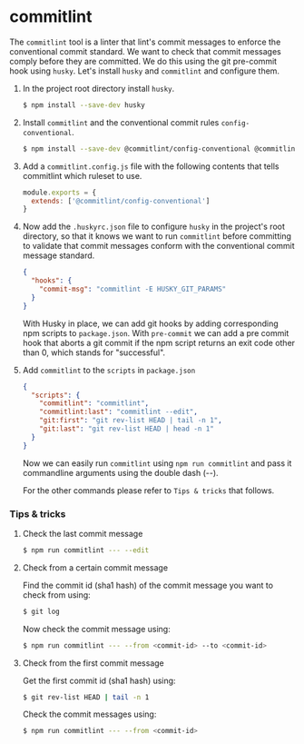# commitlint

The `commitlint` tool is a linter that lint's commit messages to enforce the conventional commit standard. We want to check that commit messages comply before they are committed. We do this using the git pre-commit hook using `husky`. Let's install `husky` and `commitlint` and configure them.

1. In the project root directory install `husky`.

   ```bash
   $ npm install --save-dev husky
   ```

2. Install `commitlint` and the conventional commit rules `config-conventional`.

    ```bash
   $ npm install --save-dev @commitlint/config-conventional @commitlint/cli
   ```

3. Add a `commitlint.config.js` file with the following contents that tells commitlint which ruleset to use.

   ```js
   module.exports = {
     extends: ['@commitlint/config-conventional']
   }
   ```

3. Now add the `.huskyrc.json` file to configure `husky` in the project's root directory, so that it knows we want to run `commitlint` before committing to validate that commit messages conform with the conventional commit message standard.

   ```json
   {
     "hooks": {
       "commit-msg": "commitlint -E HUSKY_GIT_PARAMS"
     }
   }
   ```

    With Husky in place, we can add git hooks by adding corresponding npm scripts to `package.json`. With `pre-commit` we can add a pre commit hook that aborts a git commit if the npm script returns an exit code other than 0, which stands for "successful".

4. Add `commitlint` to the `scripts` in `package.json`

   ```json
   {
     "scripts": {
       "commitlint": "commitlint",
       "commitlint:last": "commitlint --edit",
       "git:first": "git rev-list HEAD | tail -n 1",
       "git:last": "git rev-list HEAD | head -n 1"
     }
   }
   ```

   Now we can easily run `commitlint` using `npm run commitlint` and pass it commandline arguments using the double dash (--).

   For the other commands please refer to `Tips & tricks` that follows.

### Tips & tricks

1. Check the last commit message

   ```bash
   $ npm run commitlint --- --edit
   ```

2. Check from a certain commit message

   Find the commit id (sha1 hash) of the commit message you want to check from using:

   ```bash
   $ git log
   ```

   Now check the commit message using:

   ```bash
   $ npm run commitlint --- --from <commit-id> --to <commit-id>
   ```

3. Check from the first commit message

   Get the first commit id (sha1 hash) using:

   ```bash
   $ git rev-list HEAD | tail -n 1
   ```

   Check the commit messages using:

   ```bash
   $ npm run commitlint --- --from <commit-id>
   ```
